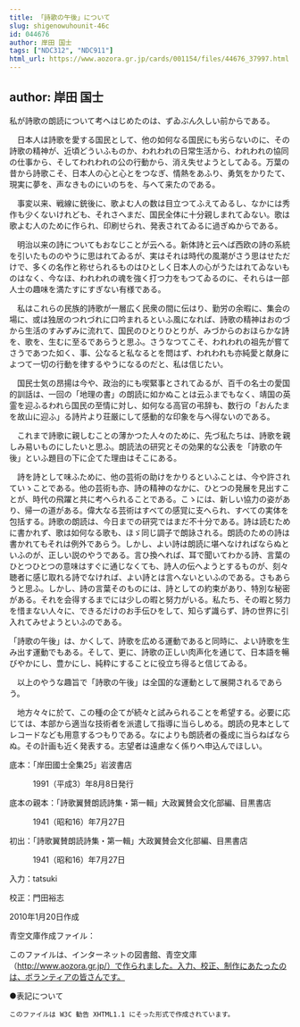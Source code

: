 ```yaml
---
title: 「詩歌の午後」について
slug: shigenowuhounit-46c
id: 044676
author: 岸田 国士
tags: ["NDC312", "NDC911"]
html_url: https://www.aozora.gr.jp/cards/001154/files/44676_37997.html
---
```


## author: 岸田 国士

私が詩歌の朗読について考へはじめたのは、ずゐぶん久しい前からである。

　日本人は詩歌を愛する国民として、他の如何なる国民にも劣らないのに、その詩歌の精神が、近頃どういふものか、われわれの日常生活から、われわれの協同の仕事から、そしてわれわれの公の行動から、消え失せようとしてゐる。万葉の昔から詩歌こそ、日本人の心と心とをつなぎ、情熱をあふり、勇気をかりたて、現実に夢を、声なきものにいのちを、与へて来たのである。

　事変以来、戦線に銃後に、歌よむ人の数は目立つてふえてゐるし、なかには秀作も少くないけれども、それさへまだ、国民全体に十分親しまれてゐない。歌は歌よむ人のために作られ、印刷せられ、発表されてゐるに過ぎぬからである。

　明治以来の詩についてもおなじことが云へる。新体詩と云へば西欧の詩の系統を引いたもののやうに思はれてゐるが、実はそれは時代の風潮がさう思はせただけで、多くの名作と称せられるものはひとしく日本人の心がうたはれてゐないものはなく、今なほ、われわれの魂を強く打つ力をもつてゐるのに、それらは一部人士の趣味を満たすにすぎない有様である。

　私はこれらの民族的詩歌が一層広く民衆の間に伝はり、勤労の余暇に、集会の場に、或は独居のつれづれに口吟まれるといふ風になれば、詩歌の精神はおのづから生活のすみずみに流れて、国民のひとりひとりが、みづからのおほらかな詩を、歌を、生むに至るであらうと思ふ。さうなつてこそ、われわれの祖先が嘗てさうであつた如く、事、公なると私なるとを問はず、われわれも亦純愛と献身によつて一切の行動を律するやうになるのだと、私は信じたい。

　国民士気の昂揚は今や、政治的にも喫緊事とされてゐるが、百千の名士の愛国的訓話は、一回の「地理の書」の朗読に如かぬことは云ふまでもなく、靖国の英霊を迎ふるわれら国民の至情に対し、如何なる高官の弔辞も、数行の「おんたまを故山に迎ふ」る詩片より荘厳にして感動的な印象を与へ得ないのである。

　これまで詩歌に親しむことの薄かつた人々のために、先づ私たちは、詩歌を親しみ易いものにしたいと思ふ。朗読法の研究とその効果的な公表を「詩歌の午後」といふ題目の下に企てた理由はそこにある。

　詩を詩として味ふために、他の芸術の助けをかりるといふことは、今や許されていゝことである。他の芸術も亦、詩の精神のなかに、ひとつの発展を見出すことが、時代の飛躍と共に考へられることである。こゝには、新しい協力の姿があり、帰一の道がある。偉大なる芸術はすべての感覚に支へられ、すべての実体を包括する。詩歌の朗読は、今日までの研究ではまだ不十分である。詩は読むために書かれず、歌は如何なる歌も、ほゞ同じ調子で朗詠される。朗読のための詩は書かれてもそれは例外であらう。しかし、よい詩は朗読に堪へなければならぬといふのが、正しい説のやうである。言ひ換へれば、耳で聞いてわかる詩、言葉のひとつひとつの意味はすぐに通じなくても、詩人の伝へようとするものが、刻々聴者に感じ取れる詩でなければ、よい詩とは言へないといふのである。さもあらうと思ふ。しかし、詩の言葉そのものには、詩としての約束があり、特別な秘密がある。それを会得するまでには少しの暇と努力がいる。私たち、その暇と努力を惜まない人々に、できるだけのお手伝ひをして、知らず識らず、詩の世界に引入れてみせようといふのである。

「詩歌の午後」は、かくして、詩歌を広める運動であると同時に、よい詩歌を生み出す運動でもある。そして、更に、詩歌の正しい肉声化を通じて、日本語を暢びやかにし、豊かにし、純粋にすることに役立ち得ると信じてゐる。

　以上のやうな趣旨で「詩歌の午後」は全国的な運動として展開されるであらう。

　地方々々に於て、この種の企てが続々と試みられることを希望する。必要に応じては、本部から適当な技術者を派遣して指導に当らしめる。朗読の見本としてレコードなども用意するつもりである。なによりも朗読者の養成に当らねばならぬ。その計画も近く発表する。志望者は遠慮なく係りへ申込んでほしい。













底本：「岸田國士全集25」岩波書店


　　　1991（平成3）年8月8日発行

底本の親本：「詩歌翼賛朗読詩集・第一輯」大政翼賛会文化部編、目黒書店

　　　1941（昭和16）年7月27日

初出：「詩歌翼賛朗読詩集・第一輯」大政翼賛会文化部編、目黒書店

　　　1941（昭和16）年7月27日

入力：tatsuki

校正：門田裕志

2010年1月20日作成

青空文庫作成ファイル：

このファイルは、インターネットの図書館、青空文庫（http://www.aozora.gr.jp/）で作られました。入力、校正、制作にあたったのは、ボランティアの皆さんです。











●表記について


	このファイルは W3C 勧告 XHTML1.1 にそった形式で作成されています。